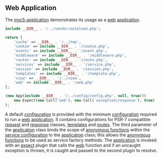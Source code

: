 ## Web Application
The <a href="https://github.com/mvc5/mvc5-application">mvc5-application</a> demonstrates its usage as a [web](https://github.com/mvc5/mvc5-application/blob/master/config/web.php) [application](https://github.com/mvc5/mvc5/blob/master/src/App.php).
```php
include __DIR__ . '/../vendor/autoload.php';
```
```php
return [
    'cache' => __DIR__ . '/../tmp',
    'cookie' => include __DIR__ . '/cookie.php',
    'events' => include __DIR__ . '/event.php',
    'middleware' => include __DIR__ . '/middleware.php',
    'routes' => include __DIR__ . '/route.php',
    'services' => include __DIR__ . '/service.php',
    'session' => include __DIR__ . '/session.php',
    'templates' => include __DIR__ . '/template.php',
    'view' => __DIR__ . '/../view',
    'web' => include __DIR__ . '/web.php'
];
```
```php
(new App(include __DIR__ . '/../config/config.php', null, true))(
    new Expect(new Call('web'), new Call('exception\response'), true)
);
```
A default [configuration](https://github.com/mvc5/mvc5-application/blob/master/config/config.php) is provided with the minimum [configuration](https://github.com/mvc5/mvc5/tree/master/config) required to run a [web](https://github.com/mvc5/mvc5-application/blob/master/config/web.php) [application](https://github.com/mvc5/mvc5/blob/master/src/App.php). It contains configurations for PSR-7 compatible [request](https://github.com/mvc5/http-message/blob/master/config/service.php#L11) and [response](https://github.com/mvc5/http-message/blob/master/config/service.php#L13) classes, [templates](https://github.com/mvc5/mvc5-application/blob/master/config/template.php) and [routes](#routes). The third parameter of the [application](https://github.com/mvc5/mvc5/blob/master/src/Resolver/Resolver.php#L60) class binds the scope of [anonymous functions](http://php.net/manual/en/functions.anonymous.php#functions.anonymous) within the [service configuration](https://github.com/mvc5/mvc5-application/blob/master/config/service.php) to the [application](https://github.com/mvc5/mvc5/blob/master/src/App.php) class; this allows the [anonymous functions](http://php.net/manual/en/functions.anonymous.php#functions.anonymous) to be used as service factory methods. The [application](https://github.com/mvc5/mvc5/blob/master/src/App.php) is invoked with an [expect](#expect) plugin that calls the [web](https://github.com/mvc5/mvc5/blob/master/config/service.php#L79) function and if an uncaught exception is thrown, it is caught and passed to the second plugin to resolve. 
